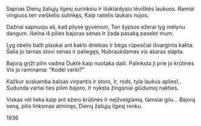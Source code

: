 Sapnas
Dienų žaliųjų ilgesį surinksiu
Ir išsklaidysiu tėviškės laukuos.
Ramiai vingiuos ten vieškelis sulinkęs,
Kaip raitelis laukais nujos.

Dažnai sapnuoju aš, kad pilyse gyvenom,
Ten šypsos ežerai lyg mėlynu dangum.
Išeina iš pilies bajoras senas
Ir žada pasaką pasekti mum.

Lyg obelis balti plaukai ant kaklo driekias
Ir bėga rūpesčiai išvarginta kakta.
Šalia jo tarnas stovi senas ir paliegęs,
Nubraukdamas vis ašaras slapta.

Bajorą grįžt pilin vadina
Duktė kaip nuotaka daili.
Palinksta ji prie jo krūtinės
Vis jo raminama: “Kodėl verki?”

Kažkur suskamba balsas virpantis ir storo,
Ir, rods, tyla laukus aplies!..
Sudunda vartai ties pilim bajoro,
Ir nyksta žingsniai glūdumoj nakties.

Viskas vėl lieka kaip ant ežero krūtinės
Ir neįžvelgiama, tamsiai gilu…
Bajorą seną, pilis linksmas atminęs,
Dienų žaliųjų ilgesį renku.

1936
